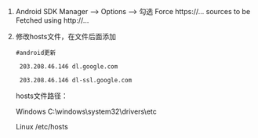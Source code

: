 1. Android SDK Manager --> Options --> 勾选 Force https://... sources to be Fetched using http://...
2. 修改hosts文件，在文件后面添加
   ```
   #android更新

    203.208.46.146 dl.google.com

    203.208.46.146 dl-ssl.google.com
   ```
   hosts文件路径：
   
   Windows  C:\windows\system32\drivers\etc
   
   Linux  /etc/hosts
